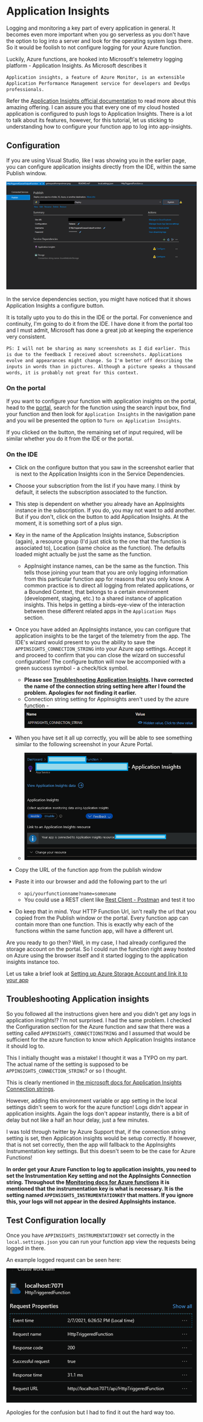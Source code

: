# Application Insights

Logging and monitoring a key part of every application in general. It becomes even more important when you go serverless as you don't have the option to log into a server and look for the operating system logs there. So it would be foolish to not configure logging for your Azure function. 

Luckily, Azure functions, are hooked into Microsoft's telemetry logging platform - Application Insights. As Microsoft describes it

    Application insights, a feature of Azure Monitor, is an extensible Application Performance Management service for developers and DevOps professionals.

Refer the [Application Insights official documentation](https://docs.microsoft.com/en-us/azure/azure-monitor/app/app-insights-overview) to read more about this amazing offering. I can assure you that every one of my cloud hosted application is configured to push logs to Application Insights. There is a lot to talk about its features, however, for this tutorial, let us sticking to understanding how to configure your function app to log into app-insights. 

## Configuration

If you are using Visual Studio, like I was showing you in the earlier page, you can configure application insights directly from the IDE, within the same Publish window.

![publishoptions6postdeploymentscreen.png](images/publishoptions6postdeploymentscreen.png)

In the service dependencies section, you might have noticed that it shows Application Insights a configure button. 

It is totally upto you to do this in the IDE or the portal. For convenience and continuity, I'm going to do it from the IDE. I have done it from the portal too and I must admit, Microsoft has done a great job at keeping the experience very consistent. 

    PS: I will not be sharing as many screenshots as I did earlier. This is due to the feedback I received about screenshots. Applications evolve and appearances might change. So I'm better off describing the inputs in words than in pictures. Although a picture speaks a thousand words, it is probably not great for this context. 

### On the portal

If you want to configure your function with application insights on the portal, head to the [portal](https://portal.azure.com/), search for the function using the search input box, find your function and then look for `Application Insights` in the navigation pane and you wil be presented the option to `Turn on Application Insights`. 

If you clicked on the button, the remaining set of input required, will be similar whether you do it from the IDE or the portal.

### On the IDE

- Click on the configure button that you saw in the screenshot earlier that is next to the Application Insights icon in the Service Dependencies. 

- Choose your subscription from the list if you have many. I think by default, it selects the subscription associated to the function. 

- This step is dependent on whether you already have an AppInsights instance in the subscription. If you do, you may not want to add another. But if you don't, click on the button to add Application Insights. At the moment, it is something sort of a plus sign.

- Key in the name of the Application Insights instance, Subscription (again), a resource group (I'd just stick to the one that the function is associated to), Location (same choice as the function). The defaults loaded might actually be just the same as the function. 
  - AppInsight instance names, can be the same as the function. This tells those joining your team that you are only logging information from this particular function app for reasons that you only know. A common practice is to direct all logging from related applications, or a Bounded Context, that belongs to a certain environment (development, staging, etc.) to a shared instance of application insights. This helps in getting a birds-eye-view of the interaction between these different related apps in the `Application Maps` section.

- Once you have added an AppInsights instance, you can configure that application insights to be the target of the telemetry from the app. The IDE's wizard would present to you the ability to save the `APPINSIGHTS_CONNECTION_STRING` into your Azure app settings. Accept it and proceed to confirm that you can close the wizard on successful configuration! The configure button will now be accomponied with a green success symbol - a check/tick symbol. 
  - **Please see [Troubleshooting Application Insights](#troubleshooting-application-insights). I have corrected the name of the connection string setting here after I found the problem. Apologies for not finding it earlier.**
  - Connection string setting for AppInsights aren't used by the azure function - ![The right way to configure app insights connection string](images/correct-appinsights-connection-string.png)

- When you have set it all up correctly, you will be able to see something similar to the following screenshot in your Azure Portal. 
    - ![If all is set up correctly for the function](images/appinisghtswheninstrumentationkeyisset.png)


- Copy the URL of the function app from the publish window

- Paste it into our browser and add the following part to the url
  - `api/yourfunctionname?name=somename`
  - You could use a REST client like [Rest Client - Postman](https://www.postman.com/downloads/) and test it too

- Do keep that in mind. Your HTTP Function Url, isn't really the url that you copied from the Publish window or the portal. Every function app can contain more than one function. This is exactly why each of the functions within the same function app, will have a different url.

Are you ready to go then?
Well, in my case, I had already configured the storage account on the portal. So I could run the function right away hosted on Azure using the browser itself and it started logging to the application insights instance too.

Let us take a brief look at [Setting up Azure Storage Account and link it to your app](./SetupStorageAccounts.md)

## Troubleshooting Application insights

So you followed all the instructions given here and you didn't get any logs in application insights!? I'm not surprised. I had the same problem. I checked the Configuration section for the Azure function and saw that there was a setting called `APPINSIGHTS_CONNECTIONSTRING` and I assumed that would be sufficient for the azure function to know which Application Insights instance it should log to. 

This I initially thought was a mistake! I thought it was a TYPO on my part. The actual name of the setting is supposed to be `APPINSIGHTS_CONNECTION_STRING`? or so I thought. 

This is clearly  mentioned in [the microsoft docs for Application Insights Connection strings](https://docs.microsoft.com/en-us/azure/azure-monitor/app/sdk-connection-string?tabs=net#environment-variable). 

However, adding this environment variable or app setting in the local settings didn't seem to work for the azure function! Logs didn't appear in application insights. Again the logs don't appear instantly, there is a bit of delay but not like a half an hour delay, just a few minutes. 

I was told through twitter by Azure Support that, if the connection string setting is set, then Application insights would be setup correctly. If however, that is not set correctly, then the app will fallback to the AppInsights Instrumentation key settings. But this doesn't seem to be the case for Azure Functions!

**In order get your Azure Function to log to application insights, you need to set the Instrumentation Key setting and not the AppInsights Connection string. Throughout the [Monitoring docs for Azure functions](https://docs.microsoft.com/en-us/azure/azure-functions/configure-monitoring?tabs=v2) it is mentioned that the instrumentation key is what is necessary. It is the setting named `APPINSIGHTS_INSTRUMENTATIONKEY` that matters. If you ignore this, your logs will not appear in the desired AppInsights instance.**

## Test Configuration locally

Once you have `APPINSIGHTS_INSTRUMENTATIONKEY` set correctly in the `local.settings.json` you can run your function app view the requests being logged in there. 

An example logged request can be seen here: 

![Example request hitting local host function app instance in AppInsights](images/localhostruninappinsightslogged.png)

Apologies for the confusion but I had to find it out the hard way too. 